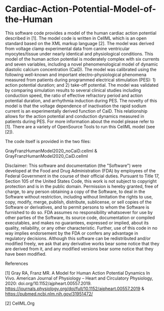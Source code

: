 # Cardiac-Action-Potential-Model-of-the-Human

This software code provides a model of the human cardiac action potential described in [1]. The model code is written in CellML which is an open standard based on the XML markup language [2]. The model was derived from voltage clamp experimental data from canine ventricular myocytes/tissue under nearly identical and physiological conditions. This model of the human action potential is moderately complex with six currents and seven variables, including a novel phenomenological model of dynamic diastolic calcium concentration (CaiD). The model was calibrated using the following well-known and important electro-physiological phenomena measured from patients during programmed electrical stimulation (PES): 1) action potential duration; and 2) take-off potential. The model was validated by comparing simulation results to several clinical studies including conduction speed, the ratio of effective refractory period and action potential duration, and arrhythmia induction during PES. The novelty of this model is that the voltage dependence of inactivation the rapid sodium current is an experimentally derived function of CaiD. This relationship allows for the action potential and conduction dynamics measured in patients during PES. For more information about the model please refer to [1]. There are a variety of OpenSource Tools to run this CellML model (see [2]).

The code itself is provided in the two files:

GrayFranzHumanModel2020_noCaiD.cellml & GrayFranzHumanModel2020_CaiD.cellml

Disclaimer: This software and documentation (the "Software") were developed at the Food and Drug Administration (FDA) by employees of the Federal Government in the course of their official duties. Pursuant to Title 17, Section 105 of the United States Code, this work is not subject to copyright protection and is in the public domain. Permission is hereby granted, free of charge, to any person obtaining a copy of the Software, to deal in the Software without restriction, including without limitation the rights to use, copy, modify, merge, publish, distribute, sublicense, or sell copies of the Software or derivatives, and to permit persons to whom the Software is furnished to do so. FDA assumes no responsibility whatsoever for use by other parties of the Software, its source code, documentation or compiled executables, and makes no guarantees, expressed or implied, about its quality, reliability, or any other characteristic. Further, use of this code in no way implies endorsement by the FDA or confers any advantage in regulatory decisions. Although this software can be redistributed and/or modified freely, we ask that any derivative works bear some notice that they are derived from it, and any modified versions bear some notice that they have been modified.

References

[1] Gray RA, Franz MR. A Model for Human Action Potential Dynamics In Vivo. American Journal of Physiology – Heart and Circulatory Physiology, 2020: doi.org/10.1152/ajpheart.00557.2019. https://journals.physiology.org/doi/full/10.1152/ajpheart.00557.2019 & https://pubmed.ncbi.nlm.nih.gov/31951472/


[2] CellML.Org
